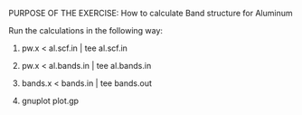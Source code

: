 PURPOSE OF THE EXERCISE:
How to calculate Band structure for Aluminum

 Run the calculations in the following way:

  1. pw.x < al.scf.in | tee al.scf.in

  2. pw.x < al.bands.in | tee al.bands.in

  3. bands.x < bands.in | tee bands.out

  4. gnuplot plot.gp









